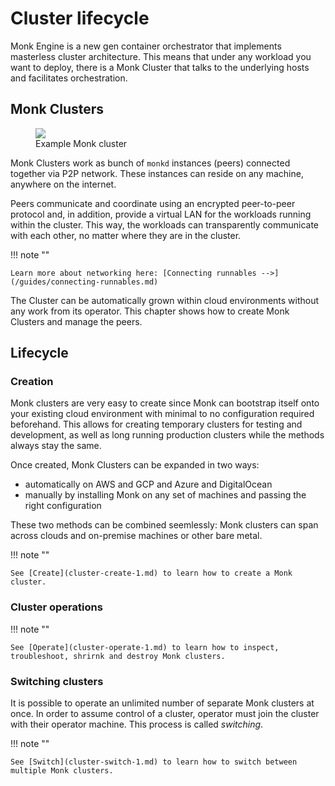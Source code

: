 # Cluster lifecycle

Monk Engine is a new gen container orchestrator that implements masterless cluster architecture. This means that under any workload you want to deploy, there is a Monk Cluster that talks to the underlying hosts and facilitates orchestration.

## Monk Clusters

<figure>
  <img src="/assets/cluster.png" />
  <figcaption>Example Monk cluster</figcaption>
</figure>

Monk Clusters work as bunch of `monkd` instances (peers) connected together via P2P network. These instances can reside on any machine, anywhere on the internet.

Peers communicate and coordinate using an encrypted peer-to-peer protocol and, in addition, provide a virtual LAN for the workloads running within the cluster. This way, the workloads can transparently communicate with each other, no matter where they are in the cluster.

!!! note ""

    Learn more about networking here: [Connecting runnables -->](/guides/connecting-runnables.md)

The Cluster can be automatically grown within cloud environments without any work from its operator. This chapter shows how to create Monk Clusters and manage the peers.

## Lifecycle

### Creation

Monk clusters are very easy to create since Monk can bootstrap itself onto your existing cloud environment with minimal to no configuration required beforehand. This allows for creating temporary clusters for testing and development, as well as long running production clusters while the methods always stay the same.

Once created, Monk Clusters can be expanded in two ways:

-   automatically on AWS and GCP and Azure and DigitalOcean
-   manually by installing Monk on any set of machines and passing the right configuration

These two methods can be combined seemlessly: Monk clusters can span across clouds and on-premise machines or other bare metal.

!!! note ""

    See [Create](cluster-create-1.md) to learn how to create a Monk cluster.

### Cluster operations

!!! note ""

    See [Operate](cluster-operate-1.md) to learn how to inspect, troubleshoot, shrirnk and destroy Monk clusters.

### Switching clusters

It is possible to operate an unlimited number of separate Monk clusters at once. In order to assume control of a cluster, operator must join the cluster with their operator machine. This process is called _switching_.

!!! note ""

    See [Switch](cluster-switch-1.md) to learn how to switch between multiple Monk clusters.
